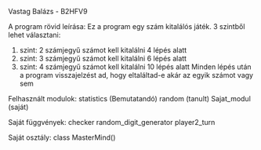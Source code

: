 Vastag Balázs - B2HFV9

A program rövid leírása:
Ez a program egy szám kitalálós játék.
3 szintből lehet választani: 
1. szint: 2 számjegyű számot kell kitalálni 4 lépés alatt
2. szint: 3 számjegyű számot kell kitalálni 6 lépés alatt
3. szint: 4 számjegyű számot kell kitalálni 10 lépés alatt
Minden lépés után a program visszajelzést ad, hogy eltaláltad-e akár az egyik számot vagy sem

Felhasznált modulok:
statistics (Bemutatandó)
random (tanult)
Sajat_modul (saját)

Saját függvények:
checker
random_digit_generator
player2_turn

Saját osztály:
class MasterMind()
